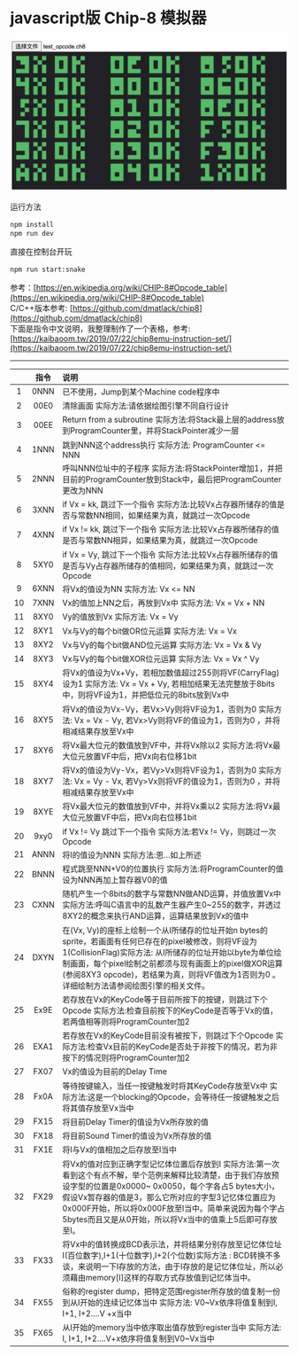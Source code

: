 # javascript版 Chip-8 模拟器

![展示](./img1.png)

运行方法
```sh
npm install
npm run dev
```

直接在控制台开玩
```sh
npm run start:snake
```

参考：[https://en.wikipedia.org/wiki/CHIP-8#Opcode_table](https://en.wikipedia.org/wiki/CHIP-8#Opcode_table)  
C/C++版本参考: [https://github.com/dmatlack/chip8](https://github.com/dmatlack/chip8)  
下面是指令中文说明，我整理制作了一个表格，参考: [https://kaibaoom.tw/2019/07/22/chip8emu-instruction-set/](https://kaibaoom.tw/2019/07/22/chip8emu-instruction-set/)

------  

|       | 指令  | 说明                                                                                                                                                                                                                                                                                                                                           |
| :---: | :---: | :--------------------------------------------------------------------------------------------------------------------------------------------------------------------------------------------------------------------------------------------------------------------------------------------------------------------------------------------- |
|   1   | 0NNN  | 已不使用，Jump到某个Machine code程序中                                                                                                                                                                                                                                                                                                         |
|   2   | 00E0  | 清除画面 实际方法:请依据绘图引擎不同自行设计                                                                                                                                                                                                                                                                                                   |
|   3   | 00EE  | Return from a subroutine 实际方法:将Stack最上层的address放到ProgramCounter里，并将StackPointer减少一层                                                                                                                                                                                                                                         |
|   4   | 1NNN  | 跳到NNN这个address执行 实际方法: ProgramCounter <= NNN                                                                                                                                                                                                                                                                                         |
|   5   | 2NNN  | 呼叫NNN位址中的子程序 实际方法:将StackPointer增加1，并把目前的ProgramCounter放到Stack中，最后把ProgramCounter更改为NNN                                                                                                                                                                                                                         |
|   6   | 3XNN  | if Vx = kk, 跳过下一个指令 实际方法:比较Vx占存器所储存的值是否与常数NN相同，如果结果为真，就跳过一次Opcode                                                                                                                                                                                                                                     |
|   7   | 4XNN  | if Vx != kk, 跳过下一个指令 实际方法:比较Vx占存器所储存的值是否与常数NN相异，如果结果为真，就跳过一次Opcode                                                                                                                                                                                                                                    |
|   8   | 5XY0  | if Vx = Vy, 跳过下一个指令 实际方法:比较Vx占存器所储存的值是否与Vy占存器所储存的值相同，如果结果为真，就跳过一次Opcode                                                                                                                                                                                                                         |
|   9   | 6XNN  | 将Vx的值设为NN 实际方法: Vx <= NN                                                                                                                                                                                                                                                                                                              |
|  10   | 7XNN  | Vx的值加上NN之后，再放到Vx中 实际方法: Vx = Vx + NN                                                                                                                                                                                                                                                                                            |
|  11   | 8XY0  | Vy的值放到Vx 实际方法: Vx = Vy                                                                                                                                                                                                                                                                                                                 |
|  12   | 8XY1  | Vx与Vy的每个bit做OR位元运算 实际方法: Vx = Vx                                                                                                                                                                                                                                                                                                  | Vy |
|  13   | 8XY2  | Vx与Vy的每个bit做AND位元运算 实际方法: Vx = Vx & Vy                                                                                                                                                                                                                                                                                            |
|  14   | 8XY3  | Vx与Vy的每个bit做XOR位元运算 实际方法: Vx = Vx ^ Vy                                                                                                                                                                                                                                                                                            |
|  15   | 8XY4  | 将Vx的值设为Vx+Vy，若相加数值超过255则将VF(CarryFlag)设为1 实际方法: Vx = Vx + Vy, 若相加结果无法完整放于8bits中，则将VF设为1，并把低位元的8bits放到Vx中                                                                                                                                                                                       |
|  16   | 8XY5  | 将Vx的值设为Vx-Vy，若Vx>Vy则将VF设为1，否则为0 实际方法: Vx = Vx - Vy, 若Vx>Vy则将VF的值设为1，否则为0 ，并将相减结果存放至Vx中                                                                                                                                                                                                                |
|  17   | 8XY6  | 将Vx最大位元的数值放到VF中，并将Vx除以2 实际方法:将Vx最大位元放置VF中后，把Vx向右位移1bit                                                                                                                                                                                                                                                      |
|  18   | 8XY7  | 将Vx的值设为Vy-Vx，若Vy>Vx则将VF设为1，否则为0 实际方法: Vx = Vy - Vx, 若Vy>Vx则将VF的值设为1，否则为0 ，并将相减结果存放至Vx中                                                                                                                                                                                                                |
|  19   | 8XYE  | 将Vx最大位元的数值放到VF中，并将Vx乘以2 实际方法:将Vx最大位元放置VF中后，把Vx向右位移1bit                                                                                                                                                                                                                                                      |
|  20   | 9xy0  | if Vx != Vy 跳过下一个指令 实际方法:若Vx != Vy，则跳过一次Opcode                                                                                                                                                                                                                                                                               |
|  21   | ANNN  | 将I的值设为NNN 实际方法:恩…如上所述                                                                                                                                                                                                                                                                                                            |
|  22   | BNNN  | 程式跳至NNN+V0的位置执行 实际方法:将ProgramCounter的值设为NNN再加上暂存器V0的值                                                                                                                                                                                                                                                                |
|  23   | CXNN  | 随机产生一个8bits的数字与常数NN做AND运算，并值放置Vx中 实际方法:呼叫C语言中的乱数产生器产生0~255的数字，并透过8XY2的概念来执行AND运算，运算结果放到Vx的值中                                                                                                                                                                                    |
|  24   | DXYN  | 在(Vx, Vy)的座标上绘制一个从I所储存的位址开始n bytes的sprite，若画面有任何已存在的pixel被修改，则将VF设为1(CollisionFlag)实际方法: 从I所储存的位址开始以byte为单位绘制画面，每个pixel绘制之前都须与现有画面上的pixel做XOR运算(参阅8XY3 opcode)，若结果为真，则将VF值改为1否则为0 。详细绘制方法请参阅绘图引擎的相关文件。                      |
|  25   | Ex9E  | 若存放在Vx的KeyCode等于目前所按下的按键，则跳过下个Opcode 实际方法:检查目前按下的KeyCode是否等于Vx的值，若两值相等则将ProgramCounter加2                                                                                                                                                                                                        |
|  26   | EXA1  | 若存放在Vx的KeyCode目前没有被按下，则跳过下个Opcode 实际方法:检查Vx目前的KeyCode是否处于非按下的情况，若为非按下的情况则将ProgramCounter加2                                                                                                                                                                                                    |
|  27   | FX07  | Vx的值设为目前的Delay Time                                                                                                                                                                                                                                                                                                                     |
|  28   | Fx0A  | 等待按键输入，当任一按键触发时将其KeyCode存放至Vx中 实际方法:这是一个blocking的Opcode，会等待任一按键触发之后将其值存放至Vx当中                                                                                                                                                                                                                |
|  29   | FX15  | 将目前Delay Timer的值设为Vx所存放的值                                                                                                                                                                                                                                                                                                          |
|  30   | FX18  | 将目前Sound Timer的值设为Vx所存放的值                                                                                                                                                                                                                                                                                                          |
|  31   | FX1E  | 将I与Vx的值相加之后存放至I当中                                                                                                                                                                                                                                                                                                                 |
|  32   | FX29  | 将Vx的值对应到正确字型记忆体位置后存放到I 实际方法:第一次看到这个有点不解，举个范例来解释比较清楚，由于我们存放预设字型的位置是0x0000~ 0x0050，每个字各占5 bytes大小，假设Vx暂存器的值是3，那么它所对应的字型3记忆体位置应为0x000F开始，所以将0x000F放至I当中。简单来说因为每个字占5bytes而且又是从0开始，所以将Vx当中的值乘上5后即可存放至I。 |
|  33   | FX33  | 将Vx中的值转换成BCD表示法，并将结果分别存放至记忆体位址I(百位数字),I+1(十位数字),I+2(个位数)实际方法 : BCD转换不多谈，来说明一下I存放的方法，由于I存放的是记忆体位址，所以必须藉由memory[I]这样的存取方式存放值到记忆体当中。                                                                                                                  |
|  34   | FX55  | 俗称的register dump，把特定范围register所存放的值复制一份到从I开始的连续记忆体当中 实际方法: V0~Vx依序将值复制到I, I+1, I+2….V +x当中                                                                                                                                                                                                          |
|  35   | FX65  | 从I开始的memory当中依序取出值存放到register当中 实际方法: I, I+1, I+2….V+x依序将值复制到V0~Vx当中                                                                                                                                                                                                                                              |